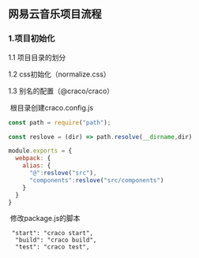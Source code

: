 ## 网易云音乐项目流程

### 1.项目初始化

   1.1 项目目录的划分

   1.2 css初始化（normalize.css）

   1.3 别名的配置（@craco/craco）

​		根目录创建craco.config.js

```js
const path = require("path");

const reslove = (dir) => path.resolve(__dirname,dir)

module.exports = {
  webpack: {
    alias: {
      "@":reslove("src"),
      "components":reslove("src/components")
    }
  }
}
```

​		修改package.js的脚本

```
 "start": "craco start",
  "build": "craco build",
  "test": "craco test",
```

